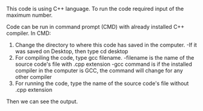 This code is using C++ language.
To run the code required input of the maximum number.

Code can be run in command prompt (CMD) with already installed C++ compiler.
In CMD:
1. Change the directory to where this code has saved in the computer.
-If it was saved on Desktop, then type cd desktop
2. For compiling the code, type gcc filename.
-filename is the name of the source code's file with .cpp extension
-gcc command is if the installed compiler in the computer is GCC, the command will change for any other compiler
3. For running the code, type the name of the source code's file without .cpp extension

Then we can see the output.
